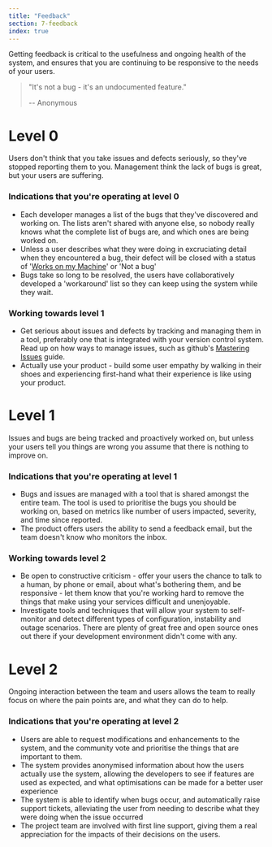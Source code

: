 ```yaml
---
title: "Feedback"
section: 7-feedback
index: true
---
```


Getting feedback is critical to the usefulness and ongoing health of the system, and ensures that you are continuing to be responsive to the needs of your users.


>"It's not a bug - it's an undocumented feature."
>
>-- Anonymous

# Level 0

Users don't think that you take issues and defects seriously, so they've stopped reporting them to you. Management think the lack of bugs is great, but your users are suffering.

### Indications that you're operating at level 0

- Each developer manages a list of the bugs that they've discovered and working on. The lists aren't shared with anyone else, so nobody really knows what the complete list of bugs are, and which ones are being worked on.
- Unless a user describes what they were doing in excruciating detail when they encountered a bug, their defect will be closed with a status of '[Works on my Machine](https://shkspr.mobi/blog/2016/01/works-on-my-machine/)' or 'Not a bug'
- Bugs take so long to be resolved, the users have collaboratively developed a 'workaround' list so they can keep using the system while they wait.


### Working towards level 1
 - Get serious about issues and defects by tracking and managing them in a tool, preferably one that is integrated with your version control system. Read up on how ways to manage issues, such as github's [Mastering Issues](https://guides.github.com/features/issues/) guide.
 - Actually use your product - build some user empathy by walking in their shoes and experiencing first-hand what their experience is like using your product.


# Level 1

Issues and bugs are being tracked and proactively worked on, but unless your users tell you things are wrong you assume that there is nothing to improve on.

### Indications that you're operating at level 1

- Bugs and issues are managed with a tool that is shared amongst the entire team. The tool is used to prioritise the bugs you should be working on, based on metrics like number of users impacted, severity, and time since reported.
- The product offers users the ability to send a feedback email, but the team doesn't know who monitors the inbox.

### Working towards level 2
- Be open to constructive criticism - offer your users the chance to talk to a human, by phone or email, about what's bothering them, and be responsive - let them know that you're working hard to remove the things that make using your services difficult and unenjoyable.
- Investigate tools and techniques that will allow your system to self-monitor and detect different types of configuration, instability and outage scenarios. There are plenty of great free and open source ones out there if your development environment didn't come with any.

# Level 2

Ongoing interaction between the team and users allows the team to really focus on where the pain points are, and what they can do to help.

### Indications that you're operating at level 2

- Users are able to request modifications and enhancements to the system, and the community vote and prioritise the things that are important to them.
- The system provides anonymised information about how the users actually use the system, allowing the developers to see if features are used as expected, and what optimisations can be made for a better user experience
- The system is able to identify when bugs occur, and automatically raise support tickets, alleviating the user from needing to describe what they were doing when the issue occurred
- The project team are involved with first line support, giving them a real appreciation for the impacts of their decisions on the users.
